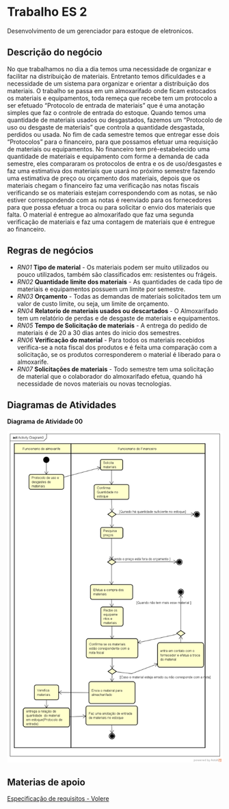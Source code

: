 # Trabalho ES 2
Desenvolvimento de um gerenciador para estoque de eletronicos.

## Descrição do negócio
No que trabalhamos no dia a dia temos uma necessidade de organizar e facilitar na distribuição de materiais. Entretanto temos dificuldades e a necessidade de um sistema para organizar e orientar a distribuição dos materiais. O trabalho se passa em um almoxarifado onde ficam estocados os materiais e equipamentos, toda remeça que recebe tem um protocolo a ser efetuado “Protocolo de entrada de materiais” que é uma anotação simples que faz o controle de entrada do estoque. Quando temos uma quantidade de materiais usados ou desgastados, fazemos um “Protocolo de uso ou desgaste de materiais” que controla a quantidade desgastada, perdidos ou usada. No fim de cada semestre temos que entregar esse dois “Protocolos” para o financeiro, para que possamos efetuar uma requisição de materiais ou equipamentos. No financeiro tem pré-estabelecido uma quantidade de materiais e equipamento com forme a demanda de cada semestre, eles compararam os protocolos de entra e os de uso/desgastes e faz uma estimativa dos materiais que usará no próximo semestre fazendo uma estimativa de preço ou orçamento dos materiais, depois que os materiais chegam o financeiro faz uma verificação nas notas fiscais verificando se os materiais estejam correspondendo com as notas, se não estiver correspondendo com as notas é reenviado para os fornecedores para que possa efetuar a troca ou para solicitar o envio dos materiais que falta. O material é entregue ao almoxarifado que faz uma segunda verificação de materiais e faz uma contagem de materiais que é entregue ao financeiro.

## Regras de negócios

* *RN01* **Tipo de material** - Os materiais podem ser muito utilizados ou pouco utilizados, também são classificados em: resistentes ou frágeis.
* *RN02* **Quantidade limite dos materiais** - As quantidades de cada tipo de materiais e equipamentos possuem um limite por semestre.
* *RN03* **Orçamento** - Todas as demandas de materiais solicitados tem um valor de custo limite, ou seja, um limite de orçamento.
* *RN04* **Relatorio de materiais usados ou descartados** - O Almoxarifado tem um relatório de perdas e de desgaste de materiais e equipamentos.
* *RN05* **Tempo de Solicitação de materiais** - A entrega do pedido de materiais é de 20 a 30 dias antes do inicio dos semestres.
* *RN06* **Verificação do material** - Para todos os materiais recebidos verifica-se a nota fiscal dos produtos e é feita uma comparação com a solicitação, se os produtos corresponderem o material é liberado para o almoxarife.
* *RN07* **Solicitações de materiais** - Todo semestre tem uma solicitação de material que o colaborador do almoxarifado efetua, quando há necessidade de novos materiais ou novas tecnologias.

## Diagramas de Atividades

**Diagrama de Atividade 00**

![Diagrama de Atividade 00](/diagrama-atividade0.png)

## Materias de apoio
[Especificação de requisitos - Volere](http://www.volere.co.uk/pdf%20files/template14_ptbra.pdf)
